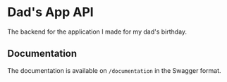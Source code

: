 # Dad's App API

The backend for the application I made for my dad's birthday.

## Documentation
The documentation is available on `/documentation` in the Swagger format.